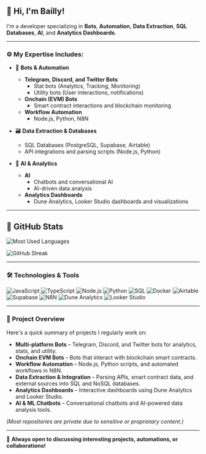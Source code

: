 ## 👋 Hi, I'm Bailly!

I'm a developer specializing in **Bots**, **Automation**, **Data Extraction**, **SQL Databases**, **AI**, and **Analytics Dashboards**.

---

### ⚙️ My Expertise Includes:

- 🤖 **Bots & Automation**
  - **Telegram, Discord, and Twitter Bots**
    - Stat bots (Analytics, Tracking, Monitoring)
    - Utility bots (User interactions, notifications)
  - **Onchain (EVM) Bots**
    - Smart contract interactions and blockchain monitoring
  - **Workflow Automation**
    - Node.js, Python, N8N

- 🗃️ **Data Extraction & Databases**
  - SQL Databases (PostgreSQL, Supabase, Airtable)
  - API integrations and parsing scripts (Node.js, Python)

- 🤖 **AI & Analytics**
  - **AI**
    - Chatbots and conversational AI
    - AI-driven data analysis
  - **Analytics Dashboards**
    - Dune Analytics, Looker Studio dashboards and visualizations

---

## 🚀 GitHub Stats

![Most Used Languages](https://github-readme-stats-ten-alpha-97.vercel.app/api/top-langs/?username=ba1lly&count_private=true&layout=compact&theme=radical)

![GitHub Streak](https://github-readme-streak-stats.herokuapp.com/?user=ba1lly&theme=radical)

---

### 🛠️ Technologies & Tools

![JavaScript](https://img.shields.io/badge/JavaScript-F7DF1E?style=flat&logo=javascript&logoColor=black)
![TypeScript](https://img.shields.io/badge/TypeScript-3178C6?style=flat&logo=typescript&logoColor=white)
![Node.js](https://img.shields.io/badge/Node.js-339933?style=flat&logo=node.js&logoColor=white)
![Python](https://img.shields.io/badge/Python-3776AB?style=flat&logo=python&logoColor=white)
![SQL](https://img.shields.io/badge/SQL-4479A1?style=flat&logo=postgresql&logoColor=white)
![Docker](https://img.shields.io/badge/Docker-2496ED?style=flat&logo=docker&logoColor=white)
![Airtable](https://img.shields.io/badge/Airtable-18BFFF?style=flat&logo=airtable&logoColor=white)
![Supabase](https://img.shields.io/badge/Supabase-3ECF8E?style=flat&logo=supabase&logoColor=white)
![N8N](https://img.shields.io/badge/n8n-F36C3D?style=flat&logo=n8n&logoColor=white)
![Dune Analytics](https://img.shields.io/badge/Dune_Analytics-FF7F0E?style=flat)
![Looker Studio](https://img.shields.io/badge/Looker_Studio-4285F4?style=flat)

---

### 🚀 Project Overview

Here's a quick summary of projects I regularly work on:

- **Multi-platform Bots** – Telegram, Discord, and Twitter bots for analytics, stats, and utility.
- **Onchain EVM Bots** – Bots that interact with blockchain smart contracts.
- **Workflow Automation** – Node.js, Python scripts, and automated workflows in N8N.
- **Data Extraction & Integration** – Parsing APIs, smart contract data, and external sources into SQL and NoSQL databases.
- **Analytics Dashboards** – Interactive dashboards using Dune Analytics and Looker Studio.
- **AI & ML Chatbots** – Conversational chatbots and AI-powered data analysis tools.

*(Most repositories are private due to sensitive or proprietary content.)*

---

💬 **Always open to discussing interesting projects, automations, or collaborations!**

